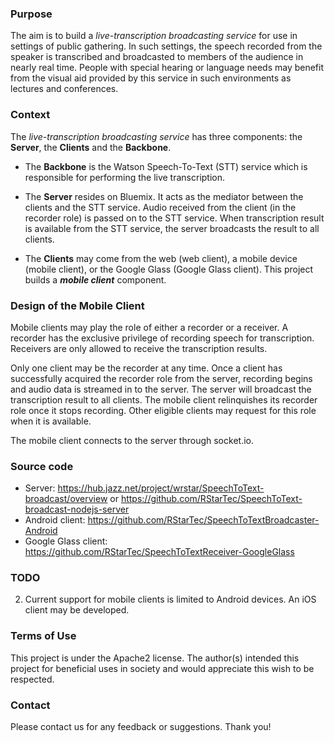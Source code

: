 
### Purpose

The aim is to build a <i>live-transcription broadcasting service</i> for use in settings 
of public gathering. In such settings, the speech recorded from the speaker is transcribed 
and broadcasted to members of the audience in nearly real time. People with special hearing 
or language needs may benefit from the visual aid provided by this service in such environments 
as lectures and conferences.

### Context

The <i>live-transcription broadcasting service</i> has three components: the <b>Server</b>, the <b>Clients</b> and the <b>Backbone</b>. 

- The <b>Backbone</b> is the Watson Speech-To-Text (STT) service which is responsible for performing 
the live transcription.

- The <b>Server</b> resides on Bluemix. It acts as the mediator between the clients and the STT service. 
Audio received from the client (in the recorder role) is passed on to the STT service. When 
transcription result is available from the STT service, the server broadcasts the result to all 
clients.

- The <b>Clients</b> may come from the web (web client), a mobile device (mobile client), or the Google 
Glass (Google Glass client). This project builds a <b><i>mobile client</i></b> component.

### Design of the Mobile Client

Mobile clients may play the role of either a recorder or a receiver. A recorder has the exclusive
privilege of recording speech for transcription. Receivers are only allowed to receive the 
transcription results.

Only one client may be the recorder at any time. Once a client has successfully acquired the 
recorder role from the server, recording begins and audio data is streamed in to the server. The 
server will broadcast the transcription result to all clients. The mobile client relinquishes its 
recorder role once it stops recording. Other eligible clients may request for this role when it 
is available.

The mobile client connects to the server through socket.io.


### Source code

- Server: https://hub.jazz.net/project/wrstar/SpeechToText-broadcast/overview or https://github.com/RStarTec/SpeechToText-broadcast-nodejs-server
- Android client: https://github.com/RStarTec/SpeechToTextBroadcaster-Android
- Google Glass client: https://github.com/RStarTec/SpeechToTextReceiver-GoogleGlass

### TODO

2. Current support for mobile clients is limited to Android devices. An iOS client may be developed.

### Terms of Use

This project is under the Apache2 license. 
The author(s) intended this project for beneficial uses in society and would appreciate this 
wish to be respected.

### Contact

Please contact us for any feedback or suggestions. Thank you!
